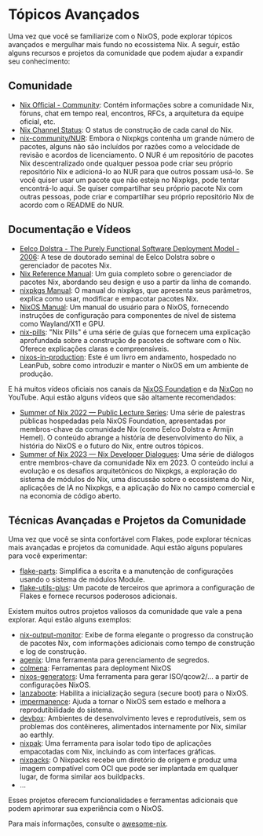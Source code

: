# Tópicos Avançados

Uma vez que você se familiarize com o NixOS, pode explorar tópicos avançados e mergulhar
mais fundo no ecossistema Nix. A seguir, estão alguns recursos e projetos da comunidade
que podem ajudar a expandir seu conhecimento:

## Comunidade

- [Nix Official - Community](https://nixos.org/community/): Contém informações sobre a
  comunidade Nix, fóruns, chat em tempo real, encontros, RFCs, a arquitetura da equipe
  oficial, etc.
- [Nix Channel Status](https://status.nixos.org/): O status de construção de cada canal do
  Nix.
- [nix-community/NUR](https://github.com/nix-community/NUR): Embora o Nixpkgs contenha um
  grande número de pacotes, alguns não são incluídos por razões como a velocidade de
  revisão e acordos de licenciamento. O NUR é um repositório de pacotes Nix
  descentralizado onde qualquer pessoa pode criar seu próprio repositório Nix e
  adicioná-lo ao NUR para que outros possam usá-lo. Se você quiser usar um pacote que não
  esteja no Nixpkgs, pode tentar encontrá-lo aqui. Se quiser compartilhar seu próprio
  pacote Nix com outras pessoas, pode criar e compartilhar seu próprio repositório Nix de
  acordo com o README do NUR.

## Documentação e Vídeos

- [Eelco Dolstra - The Purely Functional Software Deployment Model - 2006](https://edolstra.github.io/pubs/phd-thesis.pdf):
  A tese de doutorado seminal de Eelco Dolstra sobre o gerenciador de pacotes Nix.
- [Nix Reference Manual](https://nixos.org/manual/nix/stable/package-management/profiles.html):
  Um guia completo sobre o gerenciador de pacotes Nix, abordando seu design e uso a partir
  da linha de comando.
- [nixpkgs Manual](https://nixos.org/manual/nixpkgs/unstable/): O manual do nixpkgs, que
  apresenta seus parâmetros, explica como usar, modificar e empacotar pacotes Nix.
- [NixOS Manual](https://nixos.org/manual/nixos/unstable/): Um manual do usuário para o
  NixOS, fornecendo instruções de configuração para componentes de nível de sistema como
  Wayland/X11 e GPU.
- [nix-pills](https://nixos.org/guides/nix-pills): "Nix Pills" é uma série de guias que
  fornecem uma explicação aprofundada sobre a construção de pacotes de software com o Nix.
  Oferece explicações claras e compreensíveis.
- [nixos-in-production](https://github.com/Gabriella439/nixos-in-production): Este é um
  livro em andamento, hospedado no LeanPub, sobre como introduzir e manter o NixOS em um
  ambiente de produção.

E há muitos vídeos oficiais nos canais da
[NixOS Foundation](https://www.youtube.com/@NixOS-Foundation) e da
[NixCon](https://www.youtube.com/@NixCon) no YouTube. Aqui estão alguns vídeos que são
altamente recomendados:

- [Summer of Nix 2022 — Public Lecture Series](https://www.youtube.com/playlist?list=PLt4-_lkyRrOMWyp5G-m_d1wtTcbBaOxZk):
  Uma série de palestras públicas hospedadas pela NixOS Foundation, apresentadas por
  membros-chave da comunidade Nix (como Eelco Dolstra e Armijn Hemel). O conteúdo abrange
  a história de desenvolvimento do Nix, a história do NixOS e o futuro do Nix, entre
  outros tópicos.
- [Summer of Nix 2023 — Nix Developer Dialogues](https://www.youtube.com/playlist?list=PLt4-_lkyRrOPcBuz_tjm6ZQb-6rJjU3cf):
  Uma série de diálogos entre membros-chave da comunidade Nix em 2023. O conteúdo inclui a
  evolução e os desafios arquitetônicos do Nixpkgs, a exploração do sistema de módulos do
  Nix, uma discussão sobre o ecossistema do Nix, aplicações de IA no Nixpkgs, e a
  aplicação do Nix no campo comercial e na economia de código aberto.

## Técnicas Avançadas e Projetos da Comunidade

Uma vez que você se sinta confortável com Flakes, pode explorar técnicas mais avançadas e
projetos da comunidade. Aqui estão alguns populares para você experimentar:

- [flake-parts](https://github.com/hercules-ci/flake-parts): Simplifica a escrita e a
  manutenção de configurações usando o sistema de módulos Module.
- [flake-utils-plus](https://github.com/gytis-ivaskevicius/flake-utils-plus): Um pacote de
  terceiros que aprimora a configuração de Flakes e fornece recursos poderosos adicionais.

Existem muitos outros projetos valiosos da comunidade que vale a pena explorar. Aqui estão
alguns exemplos:

- [nix-output-monitor](https://github.com/maralorn/nix-output-monitor): Exibe de forma
  elegante o progresso da construção de pacotes Nix, com informações adicionais como tempo
  de construção e log de construção.
- [agenix](https://github.com/ryantm/agenix): Uma ferramenta para gerenciamento de
  segredos.
- [colmena](https://github.com/zhaofengli/colmena): Ferramentas para deployment NixOS
- [nixos-generators](https://github.com/nix-community/nixos-generators): Uma ferramenta
  para gerar ISO/qcow2/... a partir de configurações NixOS.
- [lanzaboote](https://github.com/nix-community/lanzaboote): Habilita a inicialização
  segura (secure boot) para o NixOS.
- [impermanence](https://github.com/nix-community/impermanence): Ajuda a tornar o NixOS
  sem estado e melhora a reprodutibilidade do sistema.
- [devbox](https://github.com/jetpack-io/devbox): Ambientes de desenvolvimento leves e
  reprodutíveis, sem os problemas dos contêineres, alimentados internamente por Nix,
  similar ao earthly.
- [nixpak](https://github.com/nixpak/nixpak): Uma ferramenta para isolar todo tipo de
  aplicações empacotadas com Nix, incluindo as com interfaces gráficas.
- [nixpacks](https://github.com/railwayapp/nixpacks): O Nixpacks recebe um diretório de
  origem e produz uma imagem compatível com OCI que pode ser implantada em qualquer lugar,
  de forma similar aos buildpacks.
- ...

Esses projetos oferecem funcionalidades e ferramentas adicionais que podem aprimorar sua
experiência com o NixOS.

Para mais informações, consulte o
[awesome-nix](https://github.com/nix-community/awesome-nix).
